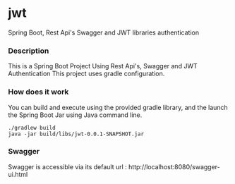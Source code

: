 # jwt
Spring Boot, Rest Api's Swagger and JWT libraries authentication 

### Description
This is a Spring Boot Project Using Rest Api's, Swagger and JWT Authentication
This project uses gradle configuration.

### How does it work
You can build and execute using the provided gradle library, and the launch the Spring Boot Jar using Java command line.
```
./gradlew build
java -jar build/libs/jwt-0.0.1-SNAPSHOT.jar
```

### Swagger
Swagger is accessible via its default url : http://localhost:8080/swagger-ui.html
